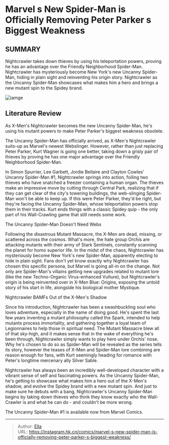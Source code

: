 # Marvel s New Spider-Man is Officially Removing Peter Parker s Biggest Weakness


## SUMMARY 



  Nightcrawler takes down thieves by using his teleportation powers, proving he has an advantage over the Friendly Neighborhood Spider-Man.   Nightcrawler has mysteriously become New York&#39;s new Uncanny Spider-Man, hiding in plain sight and reinventing his origin story.   Nightcrawler as the Uncanny Spider-Man showcases what makes him a hero and brings a new mutant spin to the Spidey brand.  

![iamge](https://static1.srcdn.com/wordpress/wp-content/uploads/2023/09/uncanny-spider-man-x-men-nightcrawler-powers.jpg)

## Literature Review

As X-Men&#39;s Nightcrawler becomes the new Uncanny Spider-Man, he&#39;s using his mutant powers to make Peter Parker&#39;s biggest weakness obsolete.




The Uncanny Spider-Man has officially arrived, as X-Men&#39;s Nightcrawler suits-up as Marvel&#39;s newest Webslinger. However, rather than just replacing Peter Parker, Kurt Wagner is going one better, taking down a grisly pair of thieves by proving he has one major advantage over the Friendly Neighborhood Spider-Man.




In Simon Spurrier, Lee Garbett, Jordie Bellaire and Clayton Cowles&#39; Uncanny Spider-Man #1, Nightcrawler springs into action, foiling two thieves who have snatched a freezer containing a human organ. The thieves make an impressive move by cutting through Central Park, realizing that if they can get clear of the city&#39;s towering buildings, the web-slinging Spider-Man won&#39;t be able to keep up. If this were Peter Parker, they&#39;d be right, but they&#39;re facing the Uncanny Spider-Man, whose teleportation powers stop them in their tracks. Kurt ends things with a classic Spidey quip - the only part of his Wall-Crawling game that still needs some work.


 The Uncanny Spider-Man Doesn&#39;t Need Webs 
          

          




          

          

          

Following the disastrous Mutant Massacre, the X-Men are dead, missing, or scattered across the cosmos. What&#39;s more, the hate group Orchis are attacking mutants with their army of Stark Sentinels, constantly scanning the planet for homo superior life. In the midst of the chaos, Nightcrawler has mysteriously become New York&#39;s new Spider-Man, apparently electing to hide in plain sight. Fans don&#39;t yet know exactly why Nightcrawler has chosen this specific persona, but Marvel is going all-in on the change. Not only are Spider-Man&#39;s villains getting new upgrades related to mutant lore (like the new Techno-Organic Virus-enhanced Vulture), but Nightcrawler&#39;s origin is being reinvented over in X-Men Blue: Origins, exposing the untold story of his start in life, alongside his biological mother Mystique.






 Nightcrawler BAMFs Out of the X-Men&#39;s Shadow 
          

Since his introduction, Nightcrawler has been a swashbuckling soul who loves adventure, especially in the name of doing good. He&#39;s spent the last few years inventing a mutant philosophy called the Spark, intended to help mutants process immortality, and gathering together a loyal team of Legionnaires to help those in spiritual need. The Mutant Massacre blew all of that sky-high, and it makes sense that in the wake of everything he&#39;s been through, Nightcrawler simply wants to play hero under Orchis&#39; nose. Why he&#39;s chosen to do so as Spider-Man will be revealed as the series tells its story, however the teases of X-Men and Spider-Man lore combining are reason enough for fans, with Kurt seemingly heading for romance with Peter&#39;s longtime mercenary ally Silver Sable.




Nightcrawler has always been an incredibly well-developed character with a vibrant sense of self and fascinating powers. As the Uncanny Spider-Man, he&#39;s getting to showcase what makes him a hero out of the X-Men&#39;s shadow, and evolve the Spidey brand with a new mutant spin. And just to make sure he debuts with a bang, Nightcrawler&#39;s Uncanny Spider-Man begins by taking down thieves who think they know exactly who the Wall-Crawler is and what he can do - and couldn&#39;t be more wrong.

The Uncanny Spider-Man #1 is available now from Marvel Comics.



---

> Author: [Ella](https://instagram.hk.cn/)  
> URL: https://instagram.hk.cn/comics/marvel-s-new-spider-man-is-officially-removing-peter-parker-s-biggest-weakness/  

